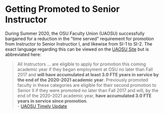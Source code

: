 # Getting Promoted to Senior Instructor

During Summer 2020, the OSU Faculty Union (UAOSU) successfully bargained for a reduction in the "time served" requirement for promotion from Instructor to Senior Instructior I, and likewise from SI-1 to SI-2. The exact language regarding this can be viewed on the [UAOSU Site](https://www.uaosu.org/contract/) but is abbreviated here:

> All Instructors ... are eligible to apply for promotion this coming academic year if they began employment at OSU no later than Fall 2017 and **will have accumulated at least 3.0 FTE years in service by the end of the 2020-2021 academic year**. Previously promoted faculty in these categories are eligible for their second promotion to Senior II if they were promoted no later than Fall 2017 and will, by the end of the 2020-2021 academic year, **have accumulated 3.0 FTE years in service since promotion**.  
            - [UAOSU Timely Update](https://www.uaosu.org/2020/08/13/timely-contract-highlights-for-fixed-term-faculty/)

